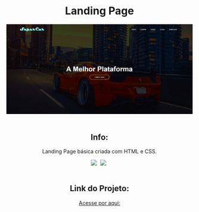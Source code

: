 <h1 align="center">Landing Page</h1>
<div align="center">
<img src="img/img2.png" border="0" width="500"></a>
</div>
<br>

<h2 align="center">Info: </h2>
<p align="center">Landing Page básica criada com HTML e CSS.</p>
<div align="center">
<img height="40cm" src="https://cdn.jsdelivr.net/gh/devicons/devicon/icons/html5/html5-original.svg"/> <img height="40cm" hspace="5" src="https://cdn.jsdelivr.net/gh/devicons/devicon/icons/css3/css3-original.svg"/>
</div>
<br>
      
<h2 align="center"> Link do Projeto: </h1>

<p align="center"> <a href="https://edu-amorim2.github.io/Landing-page/">Acesse por aqui:</a></p>
